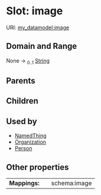 
# Slot: image




URI: [my_datamodel:image](https://w3id.org/my_org/my_datamodelimage)


## Domain and Range

None &#8594;  <sub>0..1</sub> [String](types/String.md)

## Parents


## Children


## Used by

 * [NamedThing](NamedThing.md)
 * [Organization](Organization.md)
 * [Person](Person.md)

## Other properties

|  |  |  |
| --- | --- | --- |
| **Mappings:** | | schema:image |

